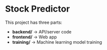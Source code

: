 # Stock Predictor

This project has three parts:
- **backend/** → API/server code
- **frontend/** → Web app
- **training/** → Machine learning model training
